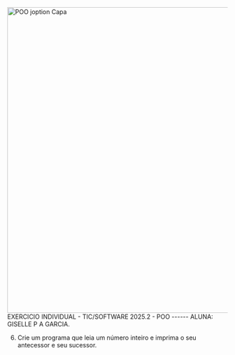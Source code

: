 
<img width="1920" height="700" alt="POO joption Capa" src="https://github.com/user-attachments/assets/056e0142-7277-468f-a730-d95b81077073" />   
EXERCICIO INDIVIDUAL - TIC/SOFTWARE 2025.2 - POO ------ ALUNA: GISELLE P A GARCIA. 

6)  Crie um programa que leia um número inteiro e imprima o seu antecessor e seu sucessor. 
